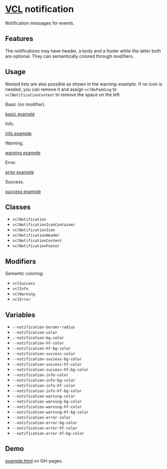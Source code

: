 # [VCL](https://vcl.github.io/) notification

Notification messages for events.

## Features

The notifications may have header, a body and a footer while
the latter both are optional. They can semantically colored through
modifiers.

## Usage

Nested lists are also possible as shown in the warning-example.
If no icon is needed, you can remove it and assign `vclNoPadding`
to `vclNotificationContent` to remove the space on the left.

Basic (no modifier).

[basic example](/demo/example-basic.html)

Info.

[info example](/demo/example-info.html)

Warning.

[warning example](/demo/example-warning.html)

Error.

[error example](/demo/example-error.html)

Success.

[success example](/demo/example-success.html)

## Classes

- `vclNotification`
- `vclNotificationIconContainer`
- `vclNotificationIcon`
- `vclNotificationHeader`
- `vclNotificationContent`
- `vclNotificationFooter`

## Modifiers

Semantic coloring:

- `vclSuccess`
- `vclInfo`
- `vclWarning`
- `vclError`

## Variables

- `--notification-border-radius`
- `--notification-color`
- `--notification-bg-color`
- `--notification-hf-color`
- `--notification-hf-bg-color`
- `--notification-success-color`
- `--notification-success-bg-color`
- `--notification-success-hf-color`
- `--notification-success-hf-bg-color`
- `--notification-info-color`
- `--notification-info-bg-color`
- `--notification-info-hf-color`
- `--notification-info-hf-bg-color`
- `--notification-warning-color`
- `--notification-warning-bg-color`
- `--notification-warning-hf-color`
- `--notification-warning-hf-bg-color`
- `--notification-error-color`
- `--notification-error-bg-color`
- `--notification-error-hf-color`
- `--notification-error-hf-bg-color`

## Demo

[example.html](/demo/example.html) on GH-pages.
